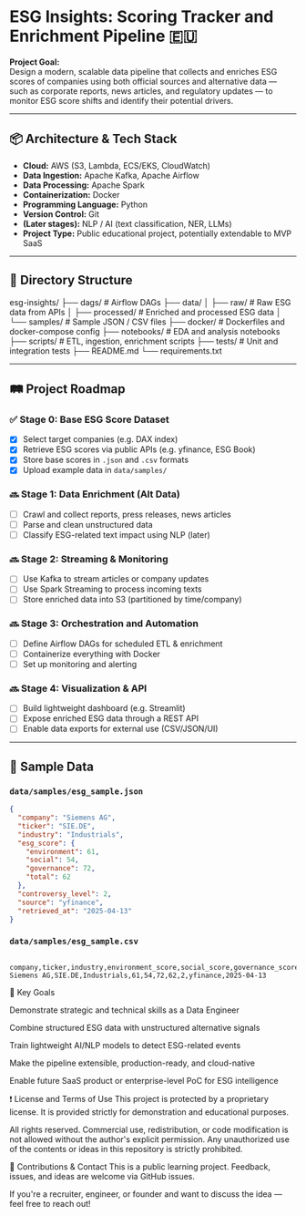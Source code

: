 # ESG Insights: Scoring Tracker and Enrichment Pipeline 🇪🇺

**Project Goal:**  
Design a modern, scalable data pipeline that collects and enriches ESG scores of companies using both official sources and alternative data — such as corporate reports, news articles, and regulatory updates — to monitor ESG score shifts and identify their potential drivers.

---

## 📦 Architecture & Tech Stack

- **Cloud:** AWS (S3, Lambda, ECS/EKS, CloudWatch)
- **Data Ingestion:** Apache Kafka, Apache Airflow
- **Data Processing:** Apache Spark
- **Containerization:** Docker
- **Programming Language:** Python
- **Version Control:** Git
- **(Later stages):** NLP / AI (text classification, NER, LLMs)
- **Project Type:** Public educational project, potentially extendable to MVP SaaS

---

## 📁 Directory Structure

esg-insights/ ├── dags/ # Airflow DAGs ├── data/ │ ├── raw/ # Raw ESG data from APIs │ ├── processed/ # Enriched and processed ESG data │ └── samples/ # Sample JSON / CSV files ├── docker/ # Dockerfiles and docker-compose config ├── notebooks/ # EDA and analysis notebooks ├── scripts/ # ETL, ingestion, enrichment scripts ├── tests/ # Unit and integration tests ├── README.md └── requirements.txt

---

## 🛤️ Project Roadmap

### ✅ Stage 0: **Base ESG Score Dataset**
- [x] Select target companies (e.g. DAX index)
- [x] Retrieve ESG scores via public APIs (e.g. yfinance, ESG Book)
- [x] Store base scores in `.json` and `.csv` formats
- [x] Upload example data in `data/samples/`

### 🔜 Stage 1: **Data Enrichment (Alt Data)**
- [ ] Crawl and collect reports, press releases, news articles
- [ ] Parse and clean unstructured data
- [ ] Classify ESG-related text impact using NLP (later)

### 🔜 Stage 2: **Streaming & Monitoring**
- [ ] Use Kafka to stream articles or company updates
- [ ] Use Spark Streaming to process incoming texts
- [ ] Store enriched data into S3 (partitioned by time/company)

### 🔜 Stage 3: **Orchestration and Automation**
- [ ] Define Airflow DAGs for scheduled ETL & enrichment
- [ ] Containerize everything with Docker
- [ ] Set up monitoring and alerting

### 🔜 Stage 4: **Visualization & API**
- [ ] Build lightweight dashboard (e.g. Streamlit)
- [ ] Expose enriched ESG data through a REST API
- [ ] Enable data exports for external use (CSV/JSON/UI)

---

## 📄 Sample Data

### `data/samples/esg_sample.json`

```json
{
  "company": "Siemens AG",
  "ticker": "SIE.DE",
  "industry": "Industrials",
  "esg_score": {
    "environment": 61,
    "social": 54,
    "governance": 72,
    "total": 62
  },
  "controversy_level": 2,
  "source": "yfinance",
  "retrieved_at": "2025-04-13"
}
```

### `data/samples/esg_sample.csv`

```csv

company,ticker,industry,environment_score,social_score,governance_score,total_score,controversy_level,source,retrieved_at
Siemens AG,SIE.DE,Industrials,61,54,72,62,2,yfinance,2025-04-13
```

🎯 Key Goals

Demonstrate strategic and technical skills as a Data Engineer

Combine structured ESG data with unstructured alternative signals

Train lightweight AI/NLP models to detect ESG-related events

Make the pipeline extensible, production-ready, and cloud-native

Enable future SaaS product or enterprise-level PoC for ESG intelligence

❗ License and Terms of Use
This project is protected by a proprietary license.
It is provided strictly for demonstration and educational purposes.

All rights reserved.
Commercial use, redistribution, or code modification is not allowed without the author's explicit permission.
Any unauthorized use of the contents or ideas in this repository is strictly prohibited.

🤝 Contributions & Contact
This is a public learning project.
Feedback, issues, and ideas are welcome via GitHub issues.

If you're a recruiter, engineer, or founder and want to discuss the idea — feel free to reach out!
